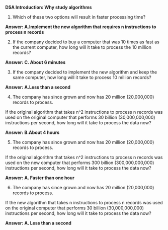 **DSA Introduction: Why study algorithms**


1. Which of these two options will result in faster processing time?

**Answer: A.Implement the new algorithm that requires n instructions to process n records**

2. If the company decided to buy a computer that was 10 times as fast as the current computer, how long will it take to process the 10 million records?

**Answer: C. About 6 minutes**

3. If the company decided to implement the new algorithm and keep the same computer, how long will it take to process 10 million records?

**Answer: A.Less than a second**

4. The company has since grown and now has 20 million (20,000,000) records to process.

If the original algorithm that takes n^2 instructions to process n records was used on the original computer that performs 30 billion (30,000,000,000) instructions per second, how long will it take to process the data now?

**Answer: B.About 4 hours**

5. The company has since grown and now has 20 million (20,000,000) records to process.

If the original algorithm that takes n^2 instructions to process n records was used on the new computer that performs 300 billion (300,000,000,000) instructions per second, how long will it take to process the data now?

**Answer: A. Faster than one hour**

6. The company has since grown and now has 20 million (20,000,000) records to process.

If the new algorithm that takes n instructions to process n records was used on the original computer that performs 30 billion (30,000,000,000) instructions per second, how long will it take to process the data now?

**Answer: A. Less than a second**
